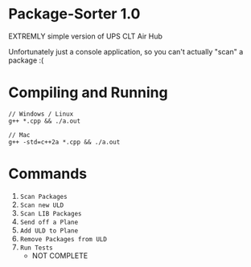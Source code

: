 # Package-Sorter 1.0
EXTREMLY simple version of UPS CLT Air Hub

Unfortunately just a console application, so you can't actually "scan" a package :(

# Compiling and Running
```
// Windows / Linux
g++ *.cpp && ./a.out

// Mac
g++ -std=c++2a *.cpp && ./a.out
```

# Commands
1. `Scan Packages`
2. `Scan new ULD`
3. `Scan LIB Packages`
4. `Send off a Plane`
5. `Add ULD to Plane`
6. `Remove Packages from ULD`
7. `Run Tests`
    - NOT COMPLETE
